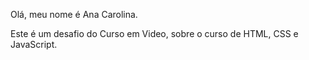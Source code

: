 Olá, meu nome é Ana Carolina.

Este é um desafio do Curso em Video, sobre o curso de HTML, CSS e JavaScript.